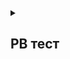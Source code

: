 
<details><summary><h2>PB тест</h2></summary>

   1. + [Параграфы и разрывы строк](https://github.com/Asanbekov-N);

</details>
